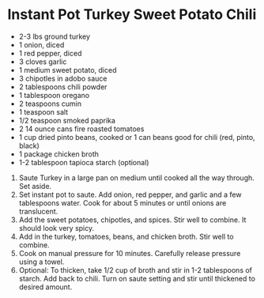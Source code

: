 # Instant Pot Turkey Sweet Potato Chili

- 2-3 lbs ground turkey
- 1 onion, diced
- 1 red pepper, diced
- 3 cloves garlic 
- 1 medium sweet potato, diced
- 3 chipotles in adobo sauce
- 2 tablespoons chili powder
- 1 tablespoon oregano
- 2 teaspoons cumin
- 1 teaspoon salt
- 1/2 teaspoon smoked paprika
- 2 14 ounce cans fire roasted tomatoes
- 1 cup dried pinto beans, cooked or 1 can beans good for chili (red, pinto, black)
- 1 package chicken broth
- 1-2 tablespoon tapioca starch (optional)

1. Saute Turkey in a large pan on medium until cooked all the way through. Set aside.
2. Set instant pot to saute. Add onion, red pepper, and garlic and a few tablespoons water. Cook for about 5 minutes or until onions are translucent.
3. Add the sweet potatoes, chipotles, and spices. Stir well to combine. It should look very spicy.
4. Add in the turkey, tomatoes, beans, and chicken broth. Stir well to combine.
5. Cook on manual pressure for 10 minutes. Carefully release pressure using a towel.
6. Optional: To thicken, take 1/2 cup of broth and stir in 1-2 tablespoons of starch. Add back to chili. Turn on saute setting and stir until thickened to desired amount.